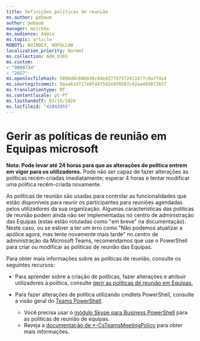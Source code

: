 ```yaml
---
title: Definições políticas de reunião
ms.author: pebaum
author: pebaum
manager: mnirkhe
ms.audience: Admin
ms.topic: article
ROBOTS: NOINDEX, NOFOLLOW
localization_priority: Normal
ms.collection: Adm_O365
ms.custom:
- "9000734"
- "2657"
ms.openlocfilehash: 509bd0c686830c04ed27f97372411677c0a7f4a4
ms.sourcegitcommit: 9aaa61d717e0fd475d2e9f0507c42aa40d073b5f
ms.translationtype: MT
ms.contentlocale: pt-PT
ms.lasthandoff: 02/15/2020
ms.locfileid: "42042855"
---
```

# <a name="manage-meeting-policies-in-microsoft-teams"></a>Gerir as políticas de reunião em Equipas microsoft

**Nota: Pode levar até 24 horas para que as alterações de política entrem em vigor para os utilizadores.** Pode não ser capaz de fazer alterações às políticas recém-criadas imediatamente; esperar 4 horas e tentar modificar uma política recém-criada novamente.

As políticas de reunião são usadas para controlar as funcionalidades que estão disponíveis para reunir os participantes para reuniões agendadas pelos utilizadores da sua organização. Algumas características das políticas de reunião podem ainda não ser implementadas no centro de administração das Equipas (estas estão rotuladas como "em breve" na documentação). Neste caso, ou se estiver a ter um erro como "Não podemos atualizar a apólice agora, mas tente novamente mais tarde" no centro de administração da Microsoft Teams, recomendamos que use o PowerShell para criar ou modificar as políticas de reunião das Equipas. 

Para obter mais informações sobre as políticas de reunião, consulte os seguintes recursos:

- Para aprender sobre a criação de políticas, fazer alterações e atribuir utilizadores à política, consulte [gerir as políticas de reunião em Equipas.](https://docs.microsoft.com/microsoftteams/meeting-policies-in-teams)

- Para fazer alterações de política utilizando cmdlets PowerShell, consulte a visão geral do [Teams PowerShell](https://docs.microsoft.com/microsoftteams/teams-powershell-overview). 
    - Você precisa usar o [módulo Skype para Business PowerShell](https://www.microsoft.com/download/details.aspx?id=39366) para as políticas de reunião de equipas. 
    - Reveja a [documentação de *-CsTeamsMeetingPolicy](https://docs.microsoft.com/search/?search=CsTeamsMeetingPolicy&view=skype-ps) para obter mais informações.

